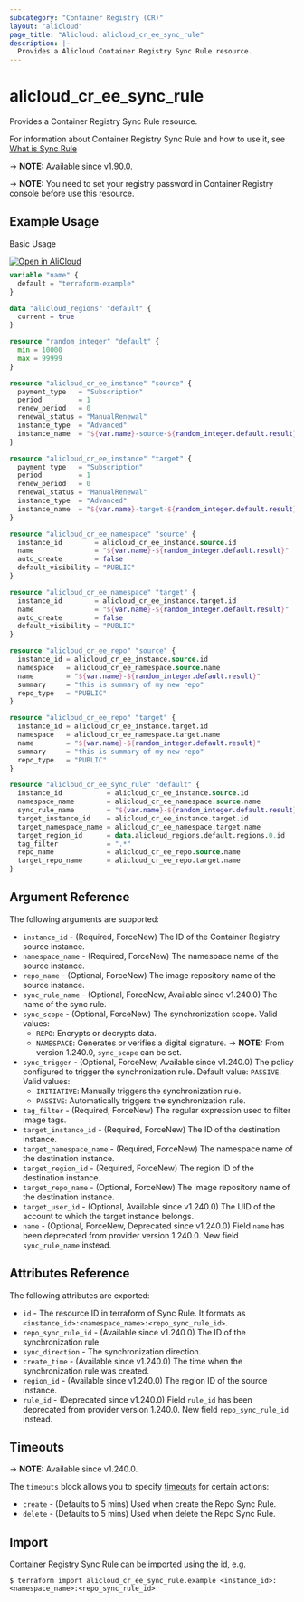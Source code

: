 ```yaml
---
subcategory: "Container Registry (CR)"
layout: "alicloud"
page_title: "Alicloud: alicloud_cr_ee_sync_rule"
description: |-
  Provides a Alicloud Container Registry Sync Rule resource.
---
```


# alicloud_cr_ee_sync_rule

Provides a Container Registry Sync Rule resource.

For information about Container Registry Sync Rule and how to use it, see [What is Sync Rule](https://www.alibabacloud.com/help/en/acr/developer-reference/api-cr-2018-12-01-createreposyncrule)

-> **NOTE:** Available since v1.90.0.

-> **NOTE:** You need to set your registry password in Container Registry console before use this resource.

## Example Usage

Basic Usage

<div style="display: block;margin-bottom: 40px;"><div class="oics-button" style="float: right;position: absolute;margin-bottom: 10px;">
  <a href="https://api.aliyun.com/terraform?resource=alicloud_cr_ee_sync_rule&exampleId=3a398d4e-fdcf-c865-e1fc-5fbcabdf27b5a4eba53d&activeTab=example&spm=docs.r.cr_ee_sync_rule.0.3a398d4efd&intl_lang=EN_US" target="_blank">
    <img alt="Open in AliCloud" src="https://img.alicdn.com/imgextra/i1/O1CN01hjjqXv1uYUlY56FyX_!!6000000006049-55-tps-254-36.svg" style="max-height: 44px; max-width: 100%;">
  </a>
</div></div>

```terraform
variable "name" {
  default = "terraform-example"
}

data "alicloud_regions" "default" {
  current = true
}

resource "random_integer" "default" {
  min = 10000
  max = 99999
}

resource "alicloud_cr_ee_instance" "source" {
  payment_type   = "Subscription"
  period         = 1
  renew_period   = 0
  renewal_status = "ManualRenewal"
  instance_type  = "Advanced"
  instance_name  = "${var.name}-source-${random_integer.default.result}"
}

resource "alicloud_cr_ee_instance" "target" {
  payment_type   = "Subscription"
  period         = 1
  renew_period   = 0
  renewal_status = "ManualRenewal"
  instance_type  = "Advanced"
  instance_name  = "${var.name}-target-${random_integer.default.result}"
}

resource "alicloud_cr_ee_namespace" "source" {
  instance_id        = alicloud_cr_ee_instance.source.id
  name               = "${var.name}-${random_integer.default.result}"
  auto_create        = false
  default_visibility = "PUBLIC"
}

resource "alicloud_cr_ee_namespace" "target" {
  instance_id        = alicloud_cr_ee_instance.target.id
  name               = "${var.name}-${random_integer.default.result}"
  auto_create        = false
  default_visibility = "PUBLIC"
}

resource "alicloud_cr_ee_repo" "source" {
  instance_id = alicloud_cr_ee_instance.source.id
  namespace   = alicloud_cr_ee_namespace.source.name
  name        = "${var.name}-${random_integer.default.result}"
  summary     = "this is summary of my new repo"
  repo_type   = "PUBLIC"
}

resource "alicloud_cr_ee_repo" "target" {
  instance_id = alicloud_cr_ee_instance.target.id
  namespace   = alicloud_cr_ee_namespace.target.name
  name        = "${var.name}-${random_integer.default.result}"
  summary     = "this is summary of my new repo"
  repo_type   = "PUBLIC"
}

resource "alicloud_cr_ee_sync_rule" "default" {
  instance_id           = alicloud_cr_ee_instance.source.id
  namespace_name        = alicloud_cr_ee_namespace.source.name
  sync_rule_name        = "${var.name}-${random_integer.default.result}"
  target_instance_id    = alicloud_cr_ee_instance.target.id
  target_namespace_name = alicloud_cr_ee_namespace.target.name
  target_region_id      = data.alicloud_regions.default.regions.0.id
  tag_filter            = ".*"
  repo_name             = alicloud_cr_ee_repo.source.name
  target_repo_name      = alicloud_cr_ee_repo.target.name
}
```

## Argument Reference

The following arguments are supported:
* `instance_id` - (Required, ForceNew) The ID of the Container Registry source instance.
* `namespace_name` - (Required, ForceNew) The namespace name of the source instance.
* `repo_name` - (Optional, ForceNew) The image repository name of the source instance.
* `sync_rule_name` - (Optional, ForceNew, Available since v1.240.0) The name of the sync rule.
* `sync_scope` - (Optional, ForceNew) The synchronization scope. Valid values:
  - `REPO`: Encrypts or decrypts data.
  - `NAMESPACE`: Generates or verifies a digital signature.
-> **NOTE:** From version 1.240.0, `sync_scope` can be set.
* `sync_trigger` - (Optional, ForceNew, Available since v1.240.0) The policy configured to trigger the synchronization rule. Default value: `PASSIVE`. Valid values:
  - `INITIATIVE`: Manually triggers the synchronization rule.
  - `PASSIVE`: Automatically triggers the synchronization rule.
* `tag_filter` - (Required, ForceNew) The regular expression used to filter image tags.
* `target_instance_id` - (Required, ForceNew) The ID of the destination instance.
* `target_namespace_name` - (Required, ForceNew) The namespace name of the destination instance.
* `target_region_id` - (Required, ForceNew) The region ID of the destination instance.
* `target_repo_name` - (Optional, ForceNew) The image repository name of the destination instance.
* `target_user_id` - (Optional, Available since v1.240.0) The UID of the account to which the target instance belongs.
* `name` - (Optional, ForceNew, Deprecated since v1.240.0) Field `name` has been deprecated from provider version 1.240.0. New field `sync_rule_name` instead.

## Attributes Reference

The following attributes are exported:

* `id` - The resource ID in terraform of Sync Rule. It formats as `<instance_id>:<namespace_name>:<repo_sync_rule_id>`.
* `repo_sync_rule_id` - (Available since v1.240.0) The ID of the synchronization rule.
* `sync_direction` - The synchronization direction.
* `create_time` - (Available since v1.240.0) The time when the synchronization rule was created.
* `region_id` - (Available since v1.240.0) The region ID of the source instance.
* `rule_id` - (Deprecated since v1.240.0) Field `rule_id` has been deprecated from provider version 1.240.0. New field `repo_sync_rule_id` instead.

## Timeouts

-> **NOTE:** Available since v1.240.0.

The `timeouts` block allows you to specify [timeouts](https://www.terraform.io/docs/configuration-0-11/resources.html#timeouts) for certain actions:
* `create` - (Defaults to 5 mins) Used when create the Repo Sync Rule.
* `delete` - (Defaults to 5 mins) Used when delete the Repo Sync Rule.

## Import

Container Registry Sync Rule can be imported using the id, e.g.

```shell
$ terraform import alicloud_cr_ee_sync_rule.example <instance_id>:<namespace_name>:<repo_sync_rule_id>
```
